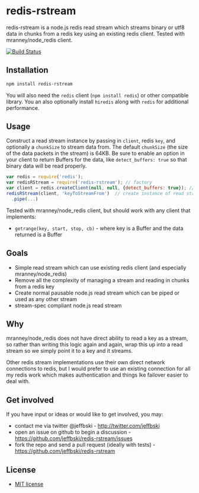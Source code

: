 # redis-rstream

redis-rstream is a node.js redis read stream which streams binary or utf8 data in chunks from a redis key using an existing redis client. Tested with mranney/node_redis client.

[![Build Status](https://secure.travis-ci.org/jeffbski/redis-rstream.png?branch=master)](http://travis-ci.org/jeffbski/redis-rstream)

## Installation

```bash
npm install redis-rstream
```

You will also need the `redis` client (`npm install redis`) or other compatible library. You an also optionally install `hiredis` along with `redis` for additional performance.

## Usage

Construct a read stream instance by passing in `client`, redis `key`, and optionally a `chunkSize` to stream data from. The default `chunkSize` (the size of the data packets in the stream) is 64KB. Be sure to enable an option in your client to return Buffers for the data, like `detect_buffers: true` so that binary data will be read properly.

```javascript
var redis = require('redis');
var redisRStream = require('redis-rstream'); // factory
var client = redis.createClient(null, null, {detect_buffers: true}); // create client using your options and auth
redisRStream(client, 'keyToStreamFrom')  // create instance of read stream w/default 64KB chunk size
  .pipe(...)
```

Tested with mranney/node_redis client, but should work with any client that implements:

 - `getrange(key, start, stop, cb)` - where key is a Buffer and the data returned is a Buffer


## Goals

 - Simple read stream which can use existing redis client (and especially mranney/node_redis)
 - Remove all the complexity of managing a stream and reading in chunks from a redis key
 - Create normal pausable node.js read stream which can be piped or used as any other stream
 - stream-spec compliant node.js read stream

## Why

mranney/node_redis does not have direct ability to read a key as a stream, so rather than writing this logic again and again, wrap this up into a read stream so we simply point it to a key and it streams.

Other redis stream implementations use their own direct network connections to redis, but I would prefer to use an existing connection for all my redis work which makes authentication and things lke failover easier to deal with.

## Get involved

If you have input or ideas or would like to get involved, you may:

 - contact me via twitter @jeffbski  - <http://twitter.com/jeffbski>
 - open an issue on github to begin a discussion - <https://github.com/jeffbski/redis-rstream/issues>
 - fork the repo and send a pull request (ideally with tests) - <https://github.com/jeffbski/redis-rstream>

## License

 - [MIT license](http://github.com/jeffbski/redis-rstream/raw/master/LICENSE)

